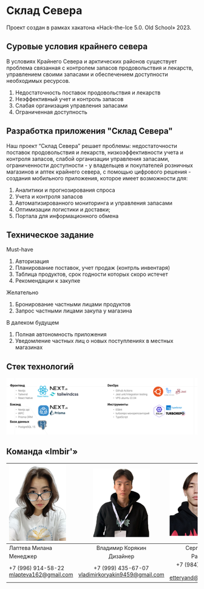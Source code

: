 # Склад Севера
Проект создан в рамках хакатона «Hack-the-Ice 5.0. Old School» 2023.

## Суровые условия крайнего севера
В условиях Крайнего Севера и арктических районов существует проблема связанная с контролем запасов продовольствия и лекарств, управлением своими запасами и обеспечением доступности необходимых ресурсов.
1. Недостаточность поставок продовольствия и лекарств
2. Неэффективный учет и контроль запасов
3. Слабая организация управления запасами
4. Ограниченная доступность

## Разработка приложения "Склад Севера"
Наш проект “Склад Севера” решает  проблемы: недостаточности поставок продовольствия и лекарств, низкоэффективности учета и контроля запасов, слабой организации управления запасами, ограниченности доступности - у владельцев и покупателей розничных магазинов и аптек крайнего севера, с помощью цифрового решения - создания мобильного приложения, которое имеет возможности для: 
1. Аналитики и прогнозирования спроса
2. Учета и контроля запасов
3. Автоматизированного мониторинга и управления запасами
4. Оптимизации логистики и доставки;
5. Портала для информационного обмена

## Техническое задание
Must-have
1. Авторизация
2. Планирование поставок, учет продаж (контрль инвентаря)
3. Таблица продуктов, срок годности которых скоро истечет
4. Рекомендации к закупке

Желательно
1. Бронирование частными лицами продуктов
2. Запрос частными лицами закупа у магазина

В далеком будущем
1. Полная автономность приложения
2. Уведомление частных лиц о новых поступлениях в местных магазинах

## Стек технологий
![Стек технологий](docs/stack.png)

## Команда «Imbir'»

| <img src="docs/milana.png" width="150" />       |       <img src="docs/vladimir.png" width="150" />        |     <img src="docs/sergei.png" width="150" /> |
| :---------------------------------------------- | :------------------------------------------------------: | --------------------------------------------: |
| Лаптева Милана                                  |                     Владимир Корякин                     |                                 Сергин Сергей |
| Менеджер                                        |                         Дизайнер                         |                                   Разработчик |
| +7 (996) 914-58-22 <br /> mlapteva162@gmail.com | +7 (999) 435-67-07 <br /> vladimirkoryakin9459@gmail.com | +7 (984) 109-30-55 <br /> etteryand@gmail.com |

